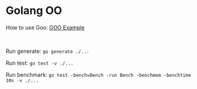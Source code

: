# Golang OO

How to use Goo: [GOO Example](https://github.com/TimothyL96/goo-example)

<br>

Run generate: `go generate ./...`

Run test: `go test -v ./...`

Run benchmark: `go test -bench=Bench -run Bench -benchmem -benchtime 10s -v ./...`
